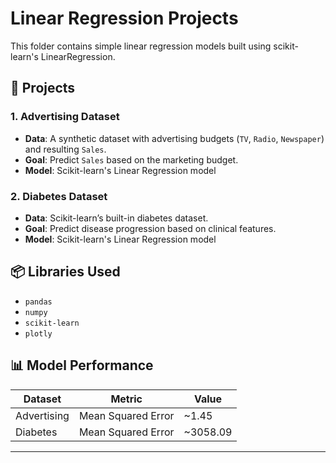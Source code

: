 # Linear Regression Projects

This folder contains simple linear regression models built using scikit-learn's LinearRegression.

## 📁 Projects

### 1. **Advertising Dataset**
- **Data**: A synthetic dataset with advertising budgets (`TV`, `Radio`, `Newspaper`) and resulting `Sales`.
- **Goal**: Predict `Sales` based on the marketing budget.
- **Model**: Scikit-learn's Linear Regression model

### 2. **Diabetes Dataset**
- **Data**: Scikit-learn’s built-in diabetes dataset.
- **Goal**: Predict disease progression based on clinical features.
- **Model**: Scikit-learn's Linear Regression model

## 📦 Libraries Used
- `pandas`
- `numpy`
- `scikit-learn`
- `plotly`

## 📊 Model Performance

| Dataset     | Metric               | Value           |
|-------------|----------------------|-----------------|
| Advertising | Mean Squared Error   | ~1.45           |
| Diabetes    | Mean Squared Error   | ~3058.09        |

---
